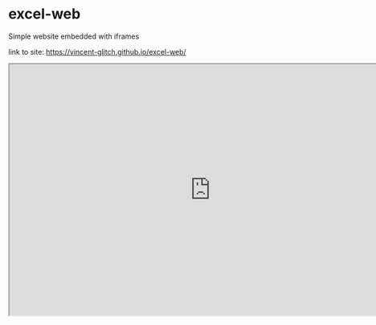 # excel-web
Simple website embedded with iframes

link to site:
https://vincent-glitch.github.io/excel-web/

<iframe width="800" height="500" src="https://docs.google.com/spreadsheets/d/e/2PACX-1vQihXoghh_ymJhVg7qLqO2aEa3V29D6VAsHH5vnWXBRezIQOmeinmsl7Mi9iSKhnA/pubhtml?widget=true&amp;headers=false"></iframe>
